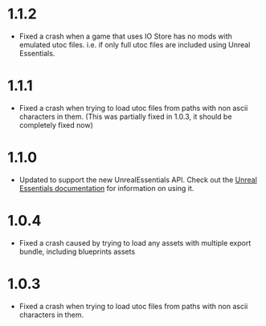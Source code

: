 # 1.1.2
- Fixed a crash when a game that uses IO Store has no mods with emulated utoc files. i.e. if only full utoc files are included using Unreal Essentials.

# 1.1.1
- Fixed a crash when trying to load utoc files from paths with non ascii characters in them. (This was partially fixed in 1.0.3, it should be completely fixed now)

# 1.1.0
- Updated to support the new UnrealEssentials API. Check out the [Unreal Essentials documentation](https://github.com/AnimatedSwine37/UnrealEssentials/tree/master/UnrealEssentials.Interfaces/README.md) for information on using it.

# 1.0.4
- Fixed a crash caused by trying to load any assets with multiple export bundle, including blueprints assets

# 1.0.3
- Fixed a crash when trying to load utoc files from paths with non ascii characters in them. 